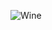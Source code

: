 ![Wine](https://dwkujuq9vpuly.cloudfront.net/news/wp-content/uploads/2019/11/red-wine-main-960x480.jpg)
